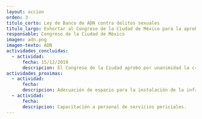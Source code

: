 ```yaml
---
layout: accion
orden: 3
titulo_corto: Ley de Banco de ADN contra delitos sexuales
titulo_largo: Exhortar al Congreso de la Ciudad de México para la aprobación de la iniciativa de ley por la que se crea el Banco de ADN para uso forense para la persecución de delitos sexuales
responsable: Congreso de la Ciudad de México
imagen: adn.png
imagen-texto: ADN
actividades_concluidas:
  - actividad:
      fecha: 15/12/2019
      descripcion: El Congreso de la Ciudad aprobó por unanimidad la creación del Banco de ADN para uso forense de la Ciudad de México, la adición de una Ley de Centros de Reclusión y la reforma al artículo del Sistema de Seguridad Ciudadana en materia de registro de identificación biométrica.
actividades_proximas:
  - actividad:
      fecha:
      descripcion: Adecuación de espacio para la instalación de la infraestructura y equipamiento necesario.
  - actividad:
      fecha:
      descripcion: Capacitación a personal de servicios periciales.  
---
```

